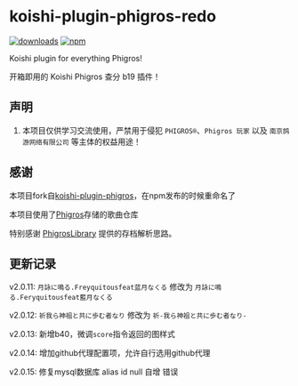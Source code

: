 # koishi-plugin-phigros-redo

[![downloads](https://img.shields.io/npm/dm/koishi-plugin-phigros-redo?style=flat-square)](https://www.npmjs.com/package/koishi-plugin-phigros)
[![npm](https://img.shields.io/npm/v/koishi-plugin-phigros-redo?style=flat-square)](https://www.npmjs.com/package/koishi-plugin-phigros)

Koishi plugin for everything Phigros!

开箱即用的 Koishi Phigros 查分 b19 插件！

## 声明
1. 本项目仅供学习交流使用，严禁用于侵犯 `PHIGROS®`、`Phigros 玩家` 以及 `南京鸽游网络有限公司` 等主体的权益用途！

## 感谢
本项目fork自[koishi-plugin-phigros](https://github.com/koishijs/koishi-plugin-phigros/)，在npm发布的时候重命名了

本项目使用了[Phigros](https://github.com/ssmzhn/Phigros)存储的歌曲仓库

特别感谢 [PhigrosLibrary](https://github.com/7aGiven/PhigrosLibrary/) 提供的存档解析思路。

## 更新记录
v2.0.11: `月詠に鳴る.Freyquitousfeat蓝月なくる` 修改为 `月詠に鳴る.Feryquitousfeat藍月なくる`

v2.0.12: `祈我ら神祖と共に歩む者なり` 修改为 `祈-我ら神祖と共に歩む者なり-`

v2.0.13: 新增b40，微调`score`指令返回的图样式

v2.0.14: 增加github代理配置项，允许自行选用github代理

v2.0.15: 修复mysql数据库 alias id null 自增 错误